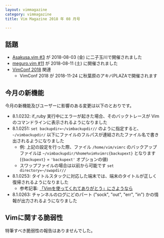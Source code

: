 ```yaml
---
layout: vimmagazine
category: vimmagazine
title: Vim Magazine 2018 年 08 月号

---
```


## 話題

*   [Asakusa.vim #3](https://asakusavim.connpass.com/event/95401/) が 2018-08-03 (金) に二子玉川で開催されました
*   [meguro.vim #11](https://megurovim.connpass.com/event/94477/) が 2018-08-11 (土) に開催されました
*   [VimConf 2018](https://vimconf.org/2018/) 関連
    *   VimConf 2018 が 2018-11-24 に秋葉原のアキバPLAZAで開催されます

## 今月の新機能

今月の新機能及びユーザーに影響のある変更は以下のとおりです。

*   8.1.0232: if_ruby 実行中にエラーが起きた場合、そのバックトレースが Vim のコマンドラインに表示されるようになりました
*   8.1.0251: `set backupdir=~/vimbackupdir//` のように指定すると、`~/vimbackupdir/` 以下にファイルのフルパスが連結されたファイル名で書き出されるようになりました
    *   例: 上記の設定を行った際、ファイル `/home/vim/vimrc` のバックアップファイルは `~/vimbackupdir/%home%vim%vimrc{backupext}` となります (`{backupext}` = `'backupext'` オプションの値)
    *   スワップファイルの場合は以前から可能です `set directory=~/swapdir//`
*   8.1.0253: タイトルスタックに対応した端末では、端末のタイトルが正しく復帰されるようになりました
    *   参考記事: [「Vimを使ってくれてありがとう」にさようなら](https://qiita.com/ttdoda/items/903e85f07d58018c851d)
*   8.1.0263: チャンネルのログにどのパート ("sock", "out", "err", "in") かの情報が出力されるようになりました

## Vimに関する脆弱性

特筆すべき脆弱性の報告はありませんでした。
